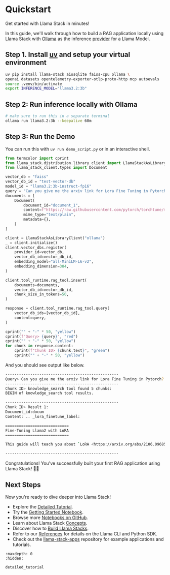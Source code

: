 # Quickstart

Get started with Llama Stack in minutes!

In this guide, we'll walk through how to build a RAG application locally using Llama Stack with [Ollama](https://ollama.com/)
as the inference [provider](../providers/index.md#inference) for a Llama Model.

## Step 1. Install [uv](https://docs.astral.sh/uv/) and setup your virtual environment
```bash
uv pip install llama-stack aiosqlite faiss-cpu ollama \
openai datasets opentelemetry-exporter-otlp-proto-http mcp autoevals
source .venv/bin/activate
export INFERENCE_MODEL="llama3.2:3b"
```
## Step 2: Run inference locally with Ollama
```bash
# make sure to run this in a separate terminal
ollama run llama3.2:3b --keepalive 60m
```
## Step 3: Run the Demo
You can run this with `uv run demo_script.py` or in an interactive shell.
```python
from termcolor import cprint
from llama_stack.distribution.library_client import LlamaStackAsLibraryClient
from llama_stack_client.types import Document

vector_db = "faiss"
vector_db_id = "test-vector-db"
model_id = "llama3.2:3b-instruct-fp16"
query = "Can you give me the arxiv link for Lora Fine Tuning in Pytorch?"
documents = [
    Document(
        document_id="document_1",
        content=f"https://raw.githubusercontent.com/pytorch/torchtune/main/docs/source/tutorials/lora_finetune.rst",
        mime_type="text/plain",
        metadata={},
    )
]

client = LlamaStackAsLibraryClient("ollama")
_ = client.initialize()
client.vector_dbs.register(
    provider_id=vector_db,
    vector_db_id=vector_db_id,
    embedding_model="all-MiniLM-L6-v2",
    embedding_dimension=384,
)

client.tool_runtime.rag_tool.insert(
    documents=documents,
    vector_db_id=vector_db_id,
    chunk_size_in_tokens=50,
)

response = client.tool_runtime.rag_tool.query(
    vector_db_ids=[vector_db_id],
    content=query,
)

cprint("" + "-" * 50, "yellow")
cprint(f"Query> {query}", "red")
cprint("" + "-" * 50, "yellow")
for chunk in response.content:
    cprint(f"Chunk ID> {chunk.text}", "green")
    cprint("" + "-" * 50, "yellow")
```
And you should see output like below.
```bash
--------------------------------------------------
Query> Can you give me the arxiv link for Lora Fine Tuning in Pytorch?
--------------------------------------------------
Chunk ID> knowledge_search tool found 5 chunks:
BEGIN of knowledge_search tool results.

--------------------------------------------------
Chunk ID> Result 1:
Document_id:docum
Content: .. _lora_finetune_label:

============================
Fine-Tuning Llama2 with LoRA
============================

This guide will teach you about `LoRA <https://arxiv.org/abs/2106.09685>`_, a

--------------------------------------------------
```
Congratulations! You've successfully built your first RAG application using Llama Stack! 🎉🥳

## Next Steps

Now you're ready to dive deeper into Llama Stack!
- Explore the [Detailed Tutorial](./detailed_tutorial.md).
- Try the [Getting Started Notebook](https://github.com/meta-llama/llama-stack/blob/main/docs/getting_started.ipynb).
- Browse more [Notebooks on GitHub](https://github.com/meta-llama/llama-stack/tree/main/docs/notebooks).
- Learn about Llama Stack [Concepts](../concepts/index.md).
- Discover how to [Build Llama Stacks](../distributions/index.md).
- Refer to our [References](../references/index.md) for details on the Llama CLI and Python SDK.
- Check out the [llama-stack-apps](https://github.com/meta-llama/llama-stack-apps/tree/main/examples) repository for example applications and tutorials.

```{toctree}
:maxdepth: 0
:hidden:

detailed_tutorial
```
